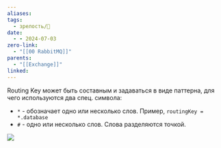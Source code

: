 ```yaml
---
aliases: 
tags:
  - зрелость/🌱
date:
  - - 2024-07-03
zero-link:
  - "[[00 RabbitMQ]]"
parents:
  - "[[Exchange]]"
linked:
---
```

Routing Key может быть составным и задаваться в виде паттерна, для чего используются два спец. символа: 
- `*`  - обозначает одно или несколько слов. Пример, `routingKey = *.database`
- `#` - одно или несколько слов. Слова разделяются точкой.

![](Pasted%20image%2020240703093659.png)